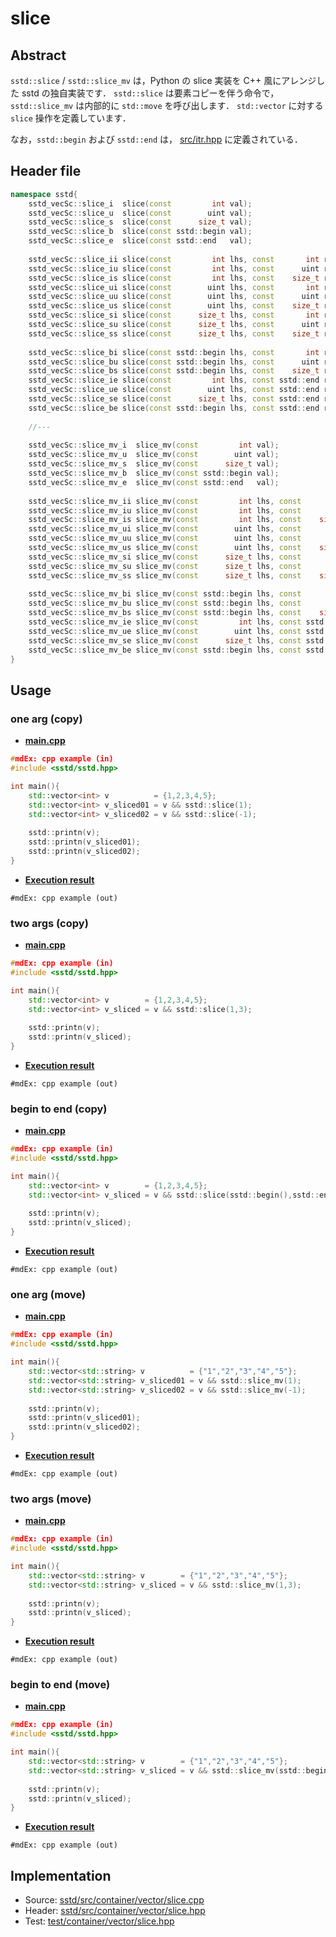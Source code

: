 # slice
## Abstract
`sstd::slice` / `sstd::slice_mv` は，Python の slice 実装を C++ 風にアレンジした sstd の独自実装です．
`sstd::slice` は要素コピーを伴う命令で，`sstd::slice_mv` は内部的に `std::move` を呼び出します．
`std::vector` に対する `slice` 操作を定義しています．

なお，`sstd::begin` および `sstd::end` は，
[src/itr.hpp](https://github.com/admiswalker/SubStandardLibrary-SSTD-/blob/master/sstd/src/itr.hpp) に定義されている．

## Header file
```cpp
namespace sstd{
    sstd_vecSc::slice_i  slice(const         int val);
    sstd_vecSc::slice_u  slice(const        uint val);
    sstd_vecSc::slice_s  slice(const      size_t val);
    sstd_vecSc::slice_b  slice(const sstd::begin val);
    sstd_vecSc::slice_e  slice(const sstd::end   val);
    
    sstd_vecSc::slice_ii slice(const         int lhs, const       int rhs);
    sstd_vecSc::slice_iu slice(const         int lhs, const      uint rhs);
    sstd_vecSc::slice_is slice(const         int lhs, const    size_t rhs);
    sstd_vecSc::slice_ui slice(const        uint lhs, const       int rhs);
    sstd_vecSc::slice_uu slice(const        uint lhs, const      uint rhs);
    sstd_vecSc::slice_us slice(const        uint lhs, const    size_t rhs);
    sstd_vecSc::slice_si slice(const      size_t lhs, const       int rhs);
    sstd_vecSc::slice_su slice(const      size_t lhs, const      uint rhs);
    sstd_vecSc::slice_ss slice(const      size_t lhs, const    size_t rhs);
    
    sstd_vecSc::slice_bi slice(const sstd::begin lhs, const       int rhs);
    sstd_vecSc::slice_bu slice(const sstd::begin lhs, const      uint rhs);
    sstd_vecSc::slice_bs slice(const sstd::begin lhs, const    size_t rhs);
    sstd_vecSc::slice_ie slice(const         int lhs, const sstd::end rhs);
    sstd_vecSc::slice_ue slice(const        uint lhs, const sstd::end rhs);
    sstd_vecSc::slice_se slice(const      size_t lhs, const sstd::end rhs);
    sstd_vecSc::slice_be slice(const sstd::begin lhs, const sstd::end rhs);
    
    //---
    
    sstd_vecSc::slice_mv_i  slice_mv(const         int val);
    sstd_vecSc::slice_mv_u  slice_mv(const        uint val);
    sstd_vecSc::slice_mv_s  slice_mv(const      size_t val);
    sstd_vecSc::slice_mv_b  slice_mv(const sstd::begin val);
    sstd_vecSc::slice_mv_e  slice_mv(const sstd::end   val);
    
    sstd_vecSc::slice_mv_ii slice_mv(const         int lhs, const       int rhs);
    sstd_vecSc::slice_mv_iu slice_mv(const         int lhs, const      uint rhs);
    sstd_vecSc::slice_mv_is slice_mv(const         int lhs, const    size_t rhs);
    sstd_vecSc::slice_mv_ui slice_mv(const        uint lhs, const       int rhs);
    sstd_vecSc::slice_mv_uu slice_mv(const        uint lhs, const      uint rhs);
    sstd_vecSc::slice_mv_us slice_mv(const        uint lhs, const    size_t rhs);
    sstd_vecSc::slice_mv_si slice_mv(const      size_t lhs, const       int rhs);
    sstd_vecSc::slice_mv_su slice_mv(const      size_t lhs, const      uint rhs);
    sstd_vecSc::slice_mv_ss slice_mv(const      size_t lhs, const    size_t rhs);
    
    sstd_vecSc::slice_mv_bi slice_mv(const sstd::begin lhs, const       int rhs);
    sstd_vecSc::slice_mv_bu slice_mv(const sstd::begin lhs, const      uint rhs);
    sstd_vecSc::slice_mv_bs slice_mv(const sstd::begin lhs, const    size_t rhs);
    sstd_vecSc::slice_mv_ie slice_mv(const         int lhs, const sstd::end rhs);
    sstd_vecSc::slice_mv_ue slice_mv(const        uint lhs, const sstd::end rhs);
    sstd_vecSc::slice_mv_se slice_mv(const      size_t lhs, const sstd::end rhs);
    sstd_vecSc::slice_mv_be slice_mv(const sstd::begin lhs, const sstd::end rhs);
}
```

## Usage

### one arg (copy)
- <u>**main.cpp**</u>
```c++
#mdEx: cpp example (in)
#include <sstd/sstd.hpp>

int main(){
    std::vector<int> v          = {1,2,3,4,5};
    std::vector<int> v_sliced01 = v && sstd::slice(1);
    std::vector<int> v_sliced02 = v && sstd::slice(-1);
    
    sstd::printn(v);
    sstd::printn(v_sliced01);
    sstd::printn(v_sliced02);
}
```
- <u>**Execution result**</u>
```
#mdEx: cpp example (out)
```

### two args (copy)
- <u>**main.cpp**</u>
```c++
#mdEx: cpp example (in)
#include <sstd/sstd.hpp>

int main(){
    std::vector<int> v        = {1,2,3,4,5};
    std::vector<int> v_sliced = v && sstd::slice(1,3);
    
    sstd::printn(v);
    sstd::printn(v_sliced);
}
```
- <u>**Execution result**</u>
```
#mdEx: cpp example (out)
```

### begin to end (copy)
- <u>**main.cpp**</u>
```c++
#mdEx: cpp example (in)
#include <sstd/sstd.hpp>

int main(){
    std::vector<int> v        = {1,2,3,4,5};
    std::vector<int> v_sliced = v && sstd::slice(sstd::begin(),sstd::end());
    
    sstd::printn(v);
    sstd::printn(v_sliced);
}
```
- <u>**Execution result**</u>
```
#mdEx: cpp example (out)
```

### one arg (move)
- <u>**main.cpp**</u>
```c++
#mdEx: cpp example (in)
#include <sstd/sstd.hpp>

int main(){
    std::vector<std::string> v          = {"1","2","3","4","5"};
    std::vector<std::string> v_sliced01 = v && sstd::slice_mv(1);
    std::vector<std::string> v_sliced02 = v && sstd::slice_mv(-1);
    
    sstd::printn(v);
    sstd::printn(v_sliced01);
    sstd::printn(v_sliced02);
}
```
- <u>**Execution result**</u>
```
#mdEx: cpp example (out)
```

### two args (move)
- <u>**main.cpp**</u>
```c++
#mdEx: cpp example (in)
#include <sstd/sstd.hpp>

int main(){
    std::vector<std::string> v        = {"1","2","3","4","5"};
    std::vector<std::string> v_sliced = v && sstd::slice_mv(1,3);
    
    sstd::printn(v);
    sstd::printn(v_sliced);
}
```
- <u>**Execution result**</u>
```
#mdEx: cpp example (out)
```

### begin to end (move)
- <u>**main.cpp**</u>
```c++
#mdEx: cpp example (in)
#include <sstd/sstd.hpp>

int main(){
    std::vector<std::string> v        = {"1","2","3","4","5"};
    std::vector<std::string> v_sliced = v && sstd::slice_mv(sstd::begin(),sstd::end());
    
    sstd::printn(v);
    sstd::printn(v_sliced);
}
```
- <u>**Execution result**</u>
```
#mdEx: cpp example (out)
```


## Implementation
- Source: [sstd/src/container/vector/slice.cpp](https://github.com/admiswalker/SubStandardLibrary-SSTD-/blob/master/sstd/src/container/vector/slice.cpp)
- Header: [sstd/src/container/vector/slice.hpp](https://github.com/admiswalker/SubStandardLibrary-SSTD-/blob/master/sstd/src/container/vector/slice.hpp)
- Test: [test/container/vector/slice.hpp](https://github.com/admiswalker/SubStandardLibrary-SSTD-/blob/master/test/container/vector/slice.hpp)

